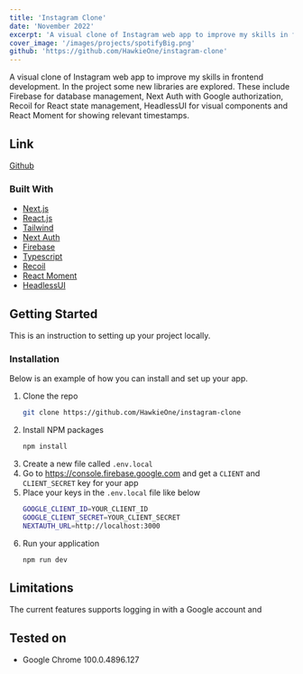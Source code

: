 ```yaml
---
title: 'Instagram Clone'
date: 'November 2022'
excerpt: 'A visual clone of Instagram web app to improve my skills in frontend development.'
cover_image: '/images/projects/spotifyBig.png'
github: 'https://github.com/HawkieOne/instagram-clone'
---
```


A visual clone of Instagram web app to improve my skills in frontend development. In the project some new libraries are explored. These include Firebase for database management, Next Auth with Google authorization, Recoil for React state management, HeadlessUI for visual components and React Moment for showing relevant timestamps. 

## Link
[Github](https://github.com/HawkieOne/instagram-clone)

### Built With
* [Next.js](https://nextjs.org/)
* [React.js](https://reactjs.org/)
* [Tailwind](https://tailwindcss.com/)
* [Next Auth](https://next-auth.js.org/)
* [Firebase](https://firebase.google.com/)
* [Typescript](https://www.typescriptlang.org/)
* [Recoil](https://recoiljs.org/)
* [React Moment](https://www.npmjs.com/package/react-moment)
* [HeadlessUI](https://headlessui.dev/)

## Getting Started

This is an instruction to setting up your project locally.

### Installation

Below is an example of how you can install and set up your app.

1. Clone the repo
   ```sh
   git clone https://github.com/HawkieOne/instagram-clone
   ```
2. Install NPM packages
   ```sh
   npm install
   ```
3. Create a new file called `.env.local`
4. Go to https://console.firebase.google.com and get a `CLIENT` and `CLIENT_SECRET` key for your app
5. Place your keys in the `.env.local` file like below
   ```sh
   GOOGLE_CLIENT_ID=YOUR_CLIENT_ID
   GOOGLE_CLIENT_SECRET=YOUR_CLIENT_SECRET
   NEXTAUTH_URL=http://localhost:3000
   ```
2. Run your application
   ```sh
   npm run dev
   ```

## Limitations

The current features supports logging in with a Google account and 

## Tested on

- Google Chrome 100.0.4896.127


